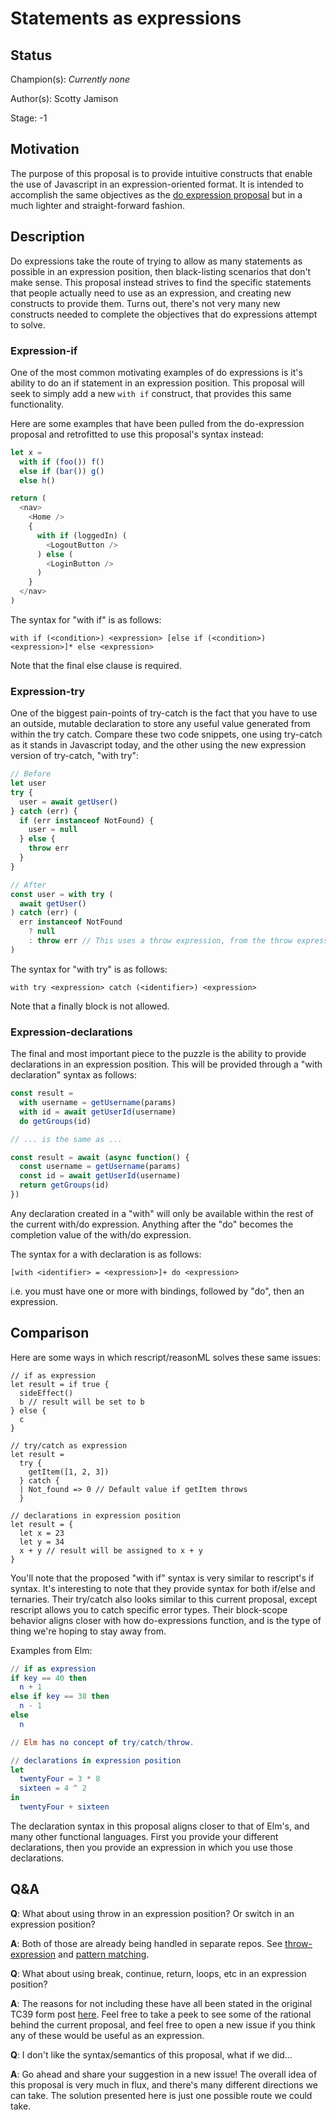 # Statements as expressions

## Status

Champion(s): _Currently none_

Author(s): Scotty Jamison

Stage: -1

## Motivation

The purpose of this proposal is to provide intuitive constructs that enable the use of Javascript in an expression-oriented format. It is intended to accomplish the same objectives as the [do expression proposal](https://github.com/tc39/proposal-do-expressions) but in a much lighter and straight-forward fashion.

## Description

Do expressions take the route of trying to allow as many statements as possible in an expression position, then black-listing scenarios that don't make sense. This proposal instead strives to find the specific statements that people actually need to use as an expression, and creating new constructs to provide them. Turns out, there's not very many new constructs needed to complete the objectives that do expressions attempt to solve.

### Expression-if

One of the most common motivating examples of do expressions is it's ability to do an if statement in an expression position. This proposal will seek to simply add a new `with if` construct, that provides this same functionality.

Here are some examples that have been pulled from the do-expression proposal and retrofitted to use this proposal's syntax instead:

```javascript
let x =
  with if (foo()) f()
  else if (bar()) g()
  else h()
```

```javascript
return (
  <nav>
    <Home />
    {
      with if (loggedIn) (
        <LogoutButton />
      ) else (
        <LoginButton />
      )
    }
  </nav>
)
```

The syntax for "with if" is as follows:

```
with if (<condition>) <expression> [else if (<condition>) <expression>]* else <expression>
```

Note that the final else clause is required.

### Expression-try

One of the biggest pain-points of try-catch is the fact that you have to use an outside, mutable declaration to store any useful value generated from within the try catch. Compare these two code snippets, one using try-catch as it stands in Javascript today, and the other using the new expression version of try-catch, "with try":

```javascript
// Before
let user
try {
  user = await getUser()
} catch (err) {
  if (err instanceof NotFound) {
    user = null
  } else {
    throw err
  }
}

// After
const user = with try (
  await getUser()
) catch (err) (
  err instanceof NotFound
    ? null
    : throw err // This uses a throw expression, from the throw expression proposal.
)
```

The syntax for "with try" is as follows:

```
with try <expression> catch (<identifier>) <expression>
```

Note that a finally block is not allowed.

### Expression-declarations

The final and most important piece to the puzzle is the ability to provide declarations in an expression position. This will be provided through a "with declaration" syntax as follows:

```javascript
const result =
  with username = getUsername(params)
  with id = await getUserId(username)
  do getGroups(id)

// ... is the same as ...

const result = await (async function() {
  const username = getUsername(params)
  const id = await getUserId(username)
  return getGroups(id)
})
```

Any declaration created in a "with" will only be available within the rest of the current with/do expression. Anything after the "do" becomes the completion value of the with/do expression.

The syntax for a with declaration is as follows:
```
[with <identifier> = <expression>]+ do <expression>
```

i.e. you must have one or more with bindings, followed by "do", then an expression.

## Comparison

Here are some ways in which rescript/reasonML solves these same issues:
```rescript
// if as expression
let result = if true {
  sideEffect()
  b // result will be set to b
} else {
  c
}

// try/catch as expression
let result =
  try {
    getItem([1, 2, 3])
  } catch {
  | Not_found => 0 // Default value if getItem throws
  }

// declarations in expression position
let result = {
  let x = 23
  let y = 34
  x + y // result will be assigned to x + y
}
```

You'll note that the proposed "with if" syntax is very similar to rescript's if syntax. It's interesting to note that they provide syntax for both if/else and ternaries. Their try/catch also looks similar to this current proposal, except rescript allows you to catch specific error types. Their block-scope behavior aligns closer with how do-expressions function, and is the type of thing we're hoping to stay away from.

Examples from Elm:
```elm
// if as expression
if key == 40 then
  n + 1
else if key == 38 then
  n - 1
else
  n

// Elm has no concept of try/catch/throw.

// declarations in expression position
let
  twentyFour = 3 * 8
  sixteen = 4 ^ 2
in
  twentyFour + sixteen
```

The declaration syntax in this proposal aligns closer to that of Elm's, and many other functional languages. First you provide your different declarations, then you provide an expression in which you use those declarations.


## Q&A

**Q**: What about using throw in an expression position? Or switch in an expression position?

**A**: Both of those are already being handled in separate repos. See [throw-expression](https://github.com/tc39/proposal-throw-expressions) and [pattern matching](https://github.com/tc39/proposal-pattern-matching).

**Q**: What about using break, continue, return, loops, etc in an expression position?

**A**: The reasons for not including these have all been stated in the original TC39 form post [here](https://es.discourse.group/t/statements-as-expressions/894). Feel free to take a peek to see some of the rational behind the current proposal, and feel free to open a new issue if you think any of these would be useful as an expression.

**Q**: I don't like the syntax/semantics of this proposal, what if we did...

**A**: Go ahead and share your suggestion in a new issue! The overall idea of this proposal is very much in flux, and there's many different directions we can take. The solution presented here is just one possible route we could take.